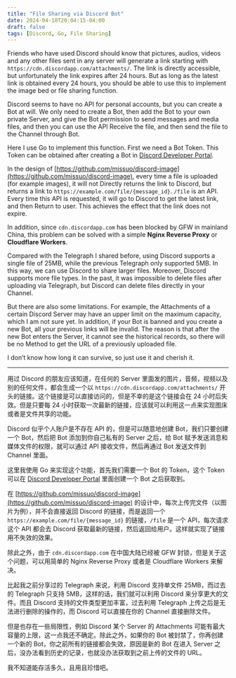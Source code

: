 ```yaml
---
title: "File Sharing via Discord Bot"
date: 2024-04-10T20:04:15-04:00
draft: false
tags: [Discord, Go, File Sharing]
---
```


Friends who have used Discord should know that pictures, audios, videos and any other files sent in any server will generate a link starting with `https://cdn.discordapp.com/attachments/`. The link is directly accessible, but unfortunately the link expires after 24 hours. But as long as the latest link is obtained every 24 hours, you should be able to use this to implement the image bed or file sharing function.

Discord seems to have no API for personal accounts, but you can create a Bot at will. We only need to create a Bot, then add the Bot to your own private Server, and give the Bot permission to send messages and media files, and then you can use the API Receive the file, and then send the file to the Channel through Bot.

Here I use Go to implement this function. First we need a Bot Token. This Token can be obtained after creating a Bot in [Discord Developer Portal](https://discord.com/developers/applications).

In the design of [https://github.com/missuo/discord-image](https://github.com/missuo/discord-image), every time a file is uploaded (for example images), it will not Directly returns the link to Discord, but returns a link to `https://example.com/file/{message_id}`. `/file` is an API. Every time this API is requested, it will go to Discord to get the latest link, and then Return to user. This achieves the effect that the link does not expire.

In addition, since `cdn.discordapp.com` has been blocked by GFW in mainland China, this problem can be solved with a simple **Nginx Reverse Proxy** or **Cloudflare Workers**.

Compared with the Telegraph I shared before, using Discord supports a single file of 25MB, while the previous Telegraph only supported 5MB. In this way, we can use Discord to share larger files. Moreover, Discord supports more file types. In the past, it was impossible to delete files after uploading via Telegraph, but Discord can delete files directly in your Channel.

But there are also some limitations. For example, the Attachments of a certain Discord Server may have an upper limit on the maximum capacity, which I am not sure yet. In addition, if your Bot is banned and you create a new Bot, all your previous links will be invalid. The reason is that after the new Bot enters the Server, it cannot see the historical records, so there will be no Method to get the URL of a previously uploaded file.

I don’t know how long it can survive, so just use it and cherish it.

---

用过 Discord 的朋友应该知道，在任何的 Server 里面发的图片，音频，视频以及别的任何文件，都会生成一个以 `https://cdn.discordapp.com/attachments/` 开头的链接。这个链接是可以直接访问的，但是不幸的是这个链接会在 24 小时后失效。但是只要每 24 小时获取一次最新的链接，应该就可以利用这一点来实现图床或者是文件共享的功能。

Discord 似乎个人账户是不存在 API 的，但是可以随意地创建 Bot，我们只要创建一个 Bot，然后把 Bot 添加到你自己私有的 Server 之后，给 Bot 赋予发送消息和媒体文件的权限，就可以通过 API 接收文件，然后再通过 Bot 发送文件到 Channel 里面。

这里我使用 Go 来实现这个功能，首先我们需要一个 Bot 的 Token，这个 Token 可以在 [Discord Developer Portal](https://discord.com/developers/applications) 里面创建一个 Bot 之后获取到。

在 [https://github.com/missuo/discord-image](https://github.com/missuo/discord-image) 的设计中，每次上传完文件（以图片为例），并不会直接返回 Discord 的链接，而是返回一个 `https://example.com/file/{message_id}` 的链接，`/file` 是一个 API，每次请求这个 API 都会去 Discord 获取最新的链接，然后返回给用户。这样就实现了链接用不失效的效果。

除此之外，由于 `cdn.discordapp.com` 在中国大陆已经被 GFW 封锁，但是关于这个问题，可以用简单的 Nginx Reverse Proxy 或者是 Cloudflare Workers 来解决。

比起我之前分享过的 Telegraph 来说，利用 Discord 支持单文件 25MB，而过去的 Telegraph 只支持 5MB，这样的话，我们就可以利用 Discord 来分享更大的文件。而且 Discord 支持的文件类型更加丰富，过去利用 Telegraph 上传之后是无法进行删除的操作的，而 Discord 可以直接在你的 Channel 直接删除文件。

但是也存在一些局限性，例如 Discord 某个 Server 的 Attachments 可能有最大容量的上限，这一点我还不确定。除此之外，如果你的 Bot 被封禁了，你再创建一个新的 Bot，你之前所有的链接都会失效，原因是新的 Bot 在进入 Server 之后，没办法看到历史的记录，也就没办法获取到之前上传的文件的 URL。

我不知道能存活多久，且用且珍惜吧。